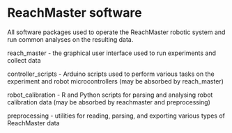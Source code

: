# ReachMaster software
All software packages used to operate the ReachMaster robotic system and run common analyses on the resulting data. 

reach_master - the graphical user interface used to run experiments and collect data

controller_scripts - Arduino scripts used to perform various tasks on the experiment and robot microcontrollers (may be absorbed by reach_master)

robot_calibration - R and Python scripts for parsing and analysing robot calibration data (may be absorbed by reachmaster and preprocessing)

preprocessing - utilities for reading, parsing, and exporting various types of ReachMaster data

